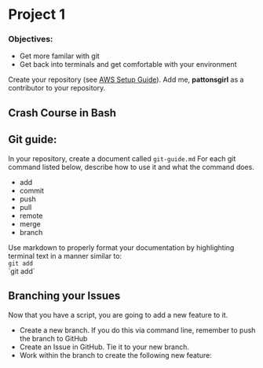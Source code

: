 # Project 1

### Objectives:

- Get more familar with git
- Get back into terminals and get comfortable with your environment

Create your repository (see [AWS Setup Guide](../../AWS-Setup-Guide.md)). Add me, **pattonsgirl** as a contributor to your repository.

## Crash Course in Bash

## Git guide:

In your repository, create a document called `git-guide.md` For each git command listed below, describe how to use it and what the command does.

- add
- commit
- push
- pull
- remote
- merge
- branch

Use markdown to properly format your documentation by highlighting terminal text in a manner similar to:  
`git add`  
\`git add\`

## Branching your Issues

Now that you have a script, you are going to add a new feature to it.

- Create a new branch. If you do this via command line, remember to push the branch to GitHub
- Create an Issue in GitHub. Tie it to your new branch.
- Work within the branch to create the following new feature:
